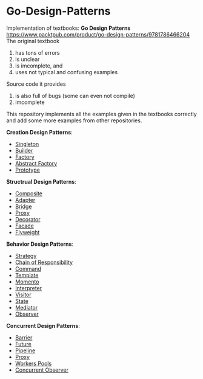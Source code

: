 # Go-Design-Patterns

Implementation of textbooks: **Go Design Patterns** <br>
https://www.packtpub.com/product/go-design-patterns/9781786466204 <br>
The original textbook
  1. has tons of errors <br>
  2. is unclear
  3. is imcomplete, and <br>
  4. uses not typical and confusing examples <br>
 
Source code it provides <br>
  1. is also full of bugs (some can even not compile)
  2. imcomplete <br>

This repository implements all the examples given in the textbooks correctly and add some more examples from other repositories.<br>

**Creation Design Patterns**:<br>

  - [Singleton](https://github.com/cheimu/Go-Design-Patterns/tree/main/creational/Singleton) <br>
  - [Builder](https://github.com/cheimu/Go-Design-Patterns/tree/main/creational/Builder)<br>
  - [Factory](https://github.com/cheimu/Go-Design-Patterns/tree/main/creational/Factory)<br>
  - [Abstract Factory](https://github.com/cheimu/Go-Design-Patterns/tree/main/creational/Abstract_Factory)<br>
  - [Prototype](https://github.com/cheimu/Go-Design-Patterns/tree/main/creational/prototype)<br>
  
 **Structrual Design Patterns**:<br>

  - [Composite](https://github.com/cheimu/Go-Design-Patterns/tree/main/structural/composite) <br>
  - [Adapter](https://github.com/cheimu/Go-Design-Patterns/tree/main/structural/adapter)<br>
  - [Bridge](https://github.com/cheimu/Go-Design-Patterns/tree/main/structural/bridge)<br>
  - [Proxy](https://github.com/cheimu/Go-Design-Patterns/tree/main/structural/proxy)<br>
  - [Decorator](https://github.com/cheimu/Go-Design-Patterns/tree/main/structural/decorator)<br>
  - [Facade](https://github.com/cheimu/Go-Design-Patterns/tree/main/structural/facade)<br>
  - [Flyweight](https://github.com/cheimu/Go-Design-Patterns/tree/main/structural/flyweight)<br>

   **Behavior Design Patterns**:<br>
  - [Strategy](https://github.com/cheimu/Go-Design-Patterns/tree/main/behavior/strategy)<br>
  - [Chain of Responsibility](https://github.com/cheimu/Go-Design-Patterns/tree/main/behavior/chain_of_responsibility)<br>
  - [Command](https://github.com/cheimu/Go-Design-Patterns/tree/main/behavior/command)<br>
  - [Template](https://github.com/cheimu/Go-Design-Patterns/tree/main/behavior/template)<br>
  - [Momento](https://github.com/cheimu/Go-Design-Patterns/tree/main/behavior/memento)<br>
  - [Interpreter](https://github.com/cheimu/Go-Design-Patterns/tree/main/behavior/interpreter)<br>
  - [Visitor](https://github.com/cheimu/Go-Design-Patterns/tree/main/behavior/visitor)<br>
  - [State](https://github.com/cheimu/Go-Design-Patterns/tree/main/behavior/state)<br>
  - [Mediator](https://github.com/cheimu/Go-Design-Patterns/tree/main/behavior/mediator)<br>
  - [Observer](https://github.com/cheimu/Go-Design-Patterns/tree/main/behavior/observer)<br>

**Concurrent Design Patterns**:<br>

  - [Barrier](https://github.com/cheimu/Go-Design-Patterns/tree/main/concurrent/barrier) <br>
  - [Future](https://github.com/cheimu/Go-Design-Patterns/tree/main/concurrent/future)<br>
  - [Pipeline](https://github.com/cheimu/Go-Design-Patterns/tree/main/concurrent/pipeline)<br>
  - [Proxy](https://github.com/cheimu/Go-Design-Patterns/tree/main/creational/Abstract_Factory)<br>
  - [Workers Pools](https://github.com/cheimu/Go-Design-Patterns/tree/main/concurrent/workers_pool)<br>
  - [Concurrent Observer](https://github.com/cheimu/Go-Design-Patterns/tree/main/concurrent/concurrent_observer)<br>
